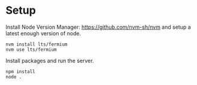 # Setup

Install Node Version Manager: https://github.com/nvm-sh/nvm and setup a latest enough version of node.

```
nvm install lts/fermium
nvm use lts/fermium
```

Install packages and run the server.

```
npm install
node .
```


